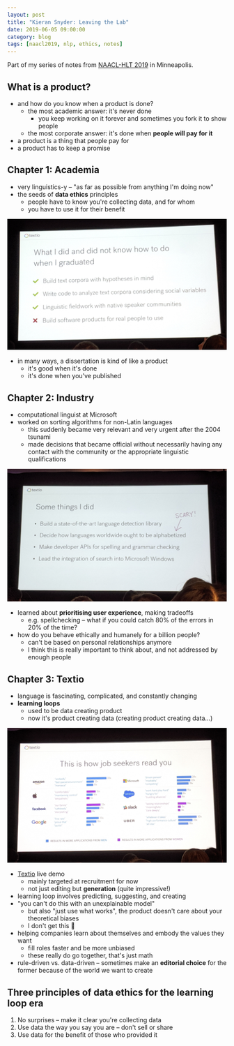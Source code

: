 ```yaml
---
layout: post
title: "Kieran Snyder: Leaving the Lab"
date: 2019-06-05 09:00:00
category: blog
tags: [naacl2019, nlp, ethics, notes]
---
```


Part of my series of notes from [NAACL-HLT 2019](https://naacl2019.org/) in Minneapolis.

## What is a product?
* and how do you know when a product is done?
    * the most academic answer: it's never done
        * you keep working on it forever and sometimes you fork it to show people
    * the most corporate answer: it's done when **people will pay for it**
* a product is a thing that people pay for
* a product has to keep a promise

## Chapter 1: Academia
* very linguistics-y – "as far as possible from anything I'm doing now"
* the seeds of **data ethics** principles
    * people have to know you're collecting data, and for whom
    * you have to use it for their benefit

![graduated](/assets/images/2019-naacl/graduated.jpg "graduated")

* in many ways, a dissertation is kind of like a product
    * it's good when it's done
    * it's done when you've published

## Chapter 2: Industry
* computational linguist at Microsoft
* worked on sorting algorithms for non-Latin languages
    * this suddenly became very relevant and very urgent after the 2004 tsunami
    * made decisions that became official without necessarily having any contact with the community or the appropriate linguistic qualifications

![microsoft](/assets/images/2019-naacl/microsoft.jpg "microsoft")

* learned about **prioritising user experience**, making tradeoffs
    * e.g. spellchecking – what if you could catch 80% of the errors in 20% of the time?
* how do you behave ethically and humanely for a billion people?
    * can't be based on personal relationships anymore
    * I think this is really important to think about, and not addressed by enough people

## Chapter 3: Textio
* language is fascinating, complicated, and constantly changing
* **learning loops**
    * used to be data creating product
    * now it's product creating data (creating product creating data...)

![jobs](/assets/images/2019-naacl/jobs.jpg "jobs")

* [Textio](https://textio.com/) live demo
    * mainly targeted at recruitment for now
    * not just editing but **generation** (quite impressive!)
* learning loop involves predicting, suggesting, and creating
* "you can't do this with an unexplainable model"
    * but also "just use what works", the product doesn't care about your theoretical biases
    * I don't get this :thinking:
* helping companies learn about themselves and embody the values they want
    * fill roles faster and be more unbiased
    * these really do go together, that's just math
* rule-driven vs. data-driven – sometimes make an **editorial choice** for the former because of the world we want to create

## Three principles of data ethics for the learning loop era
1. No surprises – make it clear you're collecting data
2. Use data the way you say you are – don't sell or share
3. Use data for the benefit of those who provided it
